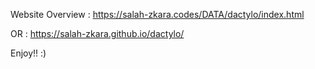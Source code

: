 Website Overview : https://salah-zkara.codes/DATA/dactylo/index.html

OR : https://salah-zkara.github.io/dactylo/

Enjoy!! :)
